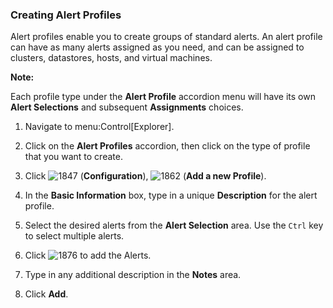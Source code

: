 ### Creating Alert Profiles

Alert profiles enable you to create groups of standard alerts. An alert
profile can have as many alerts assigned as you need, and can be
assigned to clusters, datastores, hosts, and virtual machines.

**Note:**

Each profile type under the **Alert Profile** accordion menu will have
its own **Alert Selections** and subsequent **Assignments** choices.

</div>

1.  Navigate to menu:Control\[Explorer\].

2.  Click on the **Alert Profiles** accordion, then click on the type of
    profile that you want to create.

3.  Click ![1847](../images/1847.png) (**Configuration**),
    ![1862](../images/1862.png) (**Add a new Profile**).

4.  In the **Basic Information** box, type in a unique **Description**
    for the alert profile.

5.  Select the desired alerts from the **Alert Selection** area. Use the
    `Ctrl` key to select multiple alerts.

6.  Click ![1876](../images/1876.png) to add the Alerts.

7.  Type in any additional description in the **Notes** area.

8.  Click **Add**.
